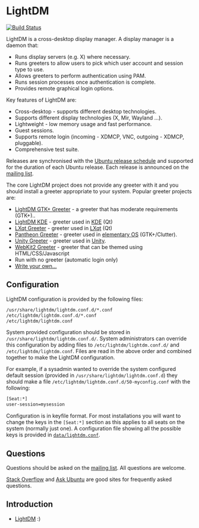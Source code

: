 # LightDM

[![Build Status](https://travis-ci.org/Canonical/lightdm.svg?branch=master)](https://travis-ci.org/Canonical/lightdm)

LightDM is a cross-desktop display manager. A display manager is a daemon that:

- Runs display servers (e.g. X) where necessary.
- Runs greeters to allow users to pick which user account and session type to use.
- Allows greeters to perform authentication using PAM.
- Runs session processes once authentication is complete.
- Provides remote graphical login options.

Key features of LightDM are:

- Cross-desktop - supports different desktop technologies.
- Supports different display technologies (X, Mir, Wayland ...).
- Lightweight - low memory usage and fast performance.
- Guest sessions.
- Supports remote login (incoming - XDMCP, VNC, outgoing - XDMCP, pluggable).
- Comprehensive test suite.

Releases are synchronised with the [Ubuntu release schedule](https://wiki.ubuntu.com/Releases) and supported for the duration of each Ubuntu release. Each release is announced on the [mailing list](http://lists.freedesktop.org/mailman/listinfo/lightdm).

The core LightDM project does not provide any greeter with it and you should install a greeter appropriate to your system. Popular greeter projects are:

- [LightDM GTK+ Greeter](https://github.com/Xubuntu/lightdm-gtk-greeter) - a greeter that has moderate requirements (GTK+)..
- [LightDM KDE](http://projects.kde.org/lightdm) - greeter used in [KDE](http://kde.org) (Qt)
- [LXqt Greeter](https://github.com/lxde/lxqt-lightdm-greeter) - greeter used in [LXqt](http://lxqt.org/) (Qt)
- [Pantheon Greeter](https://github.com/elementary/greeter) - greeter used in [elementary OS](https://elementary.io/) (GTK+/Clutter).
- [Unity Greeter](https://launchpad.net/unity-greeter) - greeter used in [Unity](https://launchpad.net/unity).
- [WebKit2 Greeter](https://github.com/antergos/lightdm-webkit2-greeter) - greeter that can be themed using HTML/CSS/Javascript
- Run with no greeter (automatic login only)
- [Write your own...](https://www.freedesktop.org/wiki/Software/LightDM/Development/)

## Configuration

LightDM configuration is provided by the following files:

```bash
/usr/share/lightdm/lightdm.conf.d/*.conf
/etc/lightdm/lightdm.conf.d/*.conf
/etc/lightdm/lightdm.conf
```

System provided configuration should be stored in `/usr/share/lightdm/lightdm.conf.d/`. System administrators can override this configuration by adding files to `/etc/lightdm/lightdm.conf.d/` and `/etc/lightdm/lightdm.conf`. Files are read in the above order and combined together to make the LightDM configuration.

For example, if a sysadmin wanted to override the system configured default session (provided in `/usr/share/lightdm/lightdm.conf.d`) they should make a file `/etc/lightdm/lightdm.conf.d/50-myconfig.conf` with the following:

```bash
[Seat:*]
user-session=mysession
```

Configuration is in keyfile format. For most installations you will want to change the keys in the `[Seat:*]` section as this applies to all seats on the system (normally just one). A configuration file showing all the possible keys is provided in [`data/lightdm.conf`](https://github.com/Canonical/lightdm/blob/master/data/lightdm.conf).

## Questions

Questions should be asked on the [mailing list](http://lists.freedesktop.org/mailman/listinfo/lightdm). All questions are welcome.

[Stack Overflow](http://stackoverflow.com/search?q=lightdm) and [Ask Ubuntu](http://askubuntu.com/search?q=lightdm) are good sites for frequently asked questions.

## Introduction

- [LightDM](https://laplac2.github.io/LightDM/LightDM.html) :)
